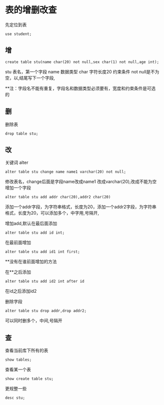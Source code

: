 # 表的增删改查
先定位到表
```
use student;
```
## 增
```
create table stu(name char(20) not null,sex char(1) not null,age int);
```
stu 表名，第一个字段 name 数据类型 char 字符长度20 约束条件 not null是不为空，以,结尾写下一个字段,

**注：字段名不能有重复，字段名和数据类型必须要有，宽度和约束条件是可选的
## 删
删除表
```
drop table stu;
```

## 改
关键词 alter
```
alter table stu change name name1 varchar(20) not null;
```
修改表名，change后面是字段name改成name1 改成varchar(20),改成不能为空
增加一个字段
```
alter table stu add addr char(20),addr2 char(20)
```
添加一个addr字段，为字符串格式，长度为20，添加一个addr2字段，为字符串格式，长度为20，可以添加多个，中字用,号隔开,

增加add,默认在最后面添加
```
alter table stu add id int;
```

在最前面增加
```
alter table stu add id1 int first;
```
**没有在谁前面增加的方法


在**之后添加
```
alter table stu add id2 int after id
```
在id之后添加id2

删除字段
```
alter table stu drop addr,drop addr2;
```
可以同时删多个，中间,号隔开

## 查
查看当前库下所有的表
```
show tables;
```
查看某一个表
```
show create table stu;
```
更规整一些
```
desc stu;
```